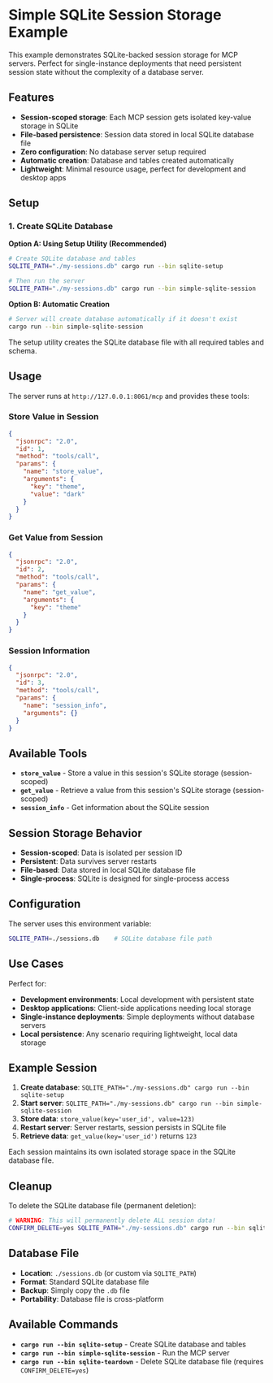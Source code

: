 # Simple SQLite Session Storage Example

This example demonstrates SQLite-backed session storage for MCP servers. Perfect for single-instance deployments that need persistent session state without the complexity of a database server.

## Features

- **Session-scoped storage**: Each MCP session gets isolated key-value storage in SQLite
- **File-based persistence**: Session data stored in local SQLite database file
- **Zero configuration**: No database server setup required
- **Automatic creation**: Database and tables created automatically
- **Lightweight**: Minimal resource usage, perfect for development and desktop apps

## Setup

### 1. Create SQLite Database

**Option A: Using Setup Utility (Recommended)**
```bash
# Create SQLite database and tables
SQLITE_PATH="./my-sessions.db" cargo run --bin sqlite-setup

# Then run the server
SQLITE_PATH="./my-sessions.db" cargo run --bin simple-sqlite-session
```

**Option B: Automatic Creation**
```bash
# Server will create database automatically if it doesn't exist
cargo run --bin simple-sqlite-session
```

The setup utility creates the SQLite database file with all required tables and schema.

## Usage

The server runs at `http://127.0.0.1:8061/mcp` and provides these tools:

### Store Value in Session
```json
{
  "jsonrpc": "2.0",
  "id": 1,
  "method": "tools/call",
  "params": {
    "name": "store_value",
    "arguments": {
      "key": "theme",
      "value": "dark"
    }
  }
}
```

### Get Value from Session
```json
{
  "jsonrpc": "2.0",
  "id": 2,
  "method": "tools/call",
  "params": {
    "name": "get_value",
    "arguments": {
      "key": "theme"
    }
  }
}
```

### Session Information
```json
{
  "jsonrpc": "2.0",
  "id": 3,
  "method": "tools/call",
  "params": {
    "name": "session_info",
    "arguments": {}
  }
}
```

## Available Tools

- **`store_value`** - Store a value in this session's SQLite storage (session-scoped)
- **`get_value`** - Retrieve a value from this session's SQLite storage (session-scoped)
- **`session_info`** - Get information about the SQLite session

## Session Storage Behavior

- **Session-scoped**: Data is isolated per session ID
- **Persistent**: Data survives server restarts
- **File-based**: Data stored in local SQLite database file
- **Single-process**: SQLite is designed for single-process access

## Configuration

The server uses this environment variable:

```bash
SQLITE_PATH=./sessions.db    # SQLite database file path
```

## Use Cases

Perfect for:
- **Development environments**: Local development with persistent state
- **Desktop applications**: Client-side applications needing local storage
- **Single-instance deployments**: Simple deployments without database servers
- **Local persistence**: Any scenario requiring lightweight, local data storage

## Example Session

1. **Create database**: `SQLITE_PATH="./my-sessions.db" cargo run --bin sqlite-setup`
2. **Start server**: `SQLITE_PATH="./my-sessions.db" cargo run --bin simple-sqlite-session`
3. **Store data**: `store_value(key='user_id', value=123)`
4. **Restart server**: Server restarts, session persists in SQLite file
5. **Retrieve data**: `get_value(key='user_id')` returns `123`

Each session maintains its own isolated storage space in the SQLite database file.

## Cleanup

To delete the SQLite database file (permanent deletion):

```bash
# WARNING: This will permanently delete ALL session data!
CONFIRM_DELETE=yes SQLITE_PATH="./my-sessions.db" cargo run --bin sqlite-teardown
```

## Database File

- **Location**: `./sessions.db` (or custom via `SQLITE_PATH`)
- **Format**: Standard SQLite database file
- **Backup**: Simply copy the `.db` file
- **Portability**: Database file is cross-platform

## Available Commands

- **`cargo run --bin sqlite-setup`** - Create SQLite database and tables
- **`cargo run --bin simple-sqlite-session`** - Run the MCP server
- **`cargo run --bin sqlite-teardown`** - Delete SQLite database file (requires `CONFIRM_DELETE=yes`)